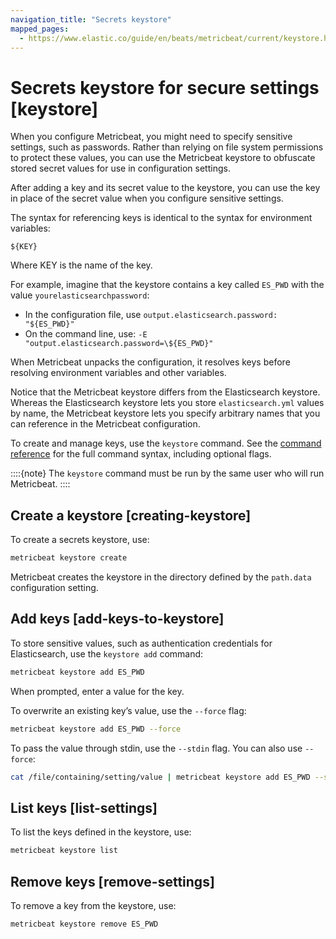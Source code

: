```yaml
---
navigation_title: "Secrets keystore"
mapped_pages:
  - https://www.elastic.co/guide/en/beats/metricbeat/current/keystore.html
---
```


# Secrets keystore for secure settings [keystore]


When you configure Metricbeat, you might need to specify sensitive settings, such as passwords. Rather than relying on file system permissions to protect these values, you can use the Metricbeat keystore to obfuscate stored secret values for use in configuration settings.

After adding a key and its secret value to the keystore, you can use the key in place of the secret value when you configure sensitive settings.

The syntax for referencing keys is identical to the syntax for environment variables:

`${KEY}`

Where KEY is the name of the key.

For example, imagine that the keystore contains a key called `ES_PWD` with the value `yourelasticsearchpassword`:

* In the configuration file, use `output.elasticsearch.password: "${ES_PWD}"`
* On the command line, use: `-E "output.elasticsearch.password=\${ES_PWD}"`

When Metricbeat unpacks the configuration, it resolves keys before resolving environment variables and other variables.

Notice that the Metricbeat keystore differs from the Elasticsearch keystore. Whereas the Elasticsearch keystore lets you store `elasticsearch.yml` values by name, the Metricbeat keystore lets you specify arbitrary names that you can reference in the Metricbeat configuration.

To create and manage keys, use the `keystore` command. See the [command reference](/reference/metricbeat/command-line-options.md#keystore-command) for the full command syntax, including optional flags.

::::{note}
The `keystore` command must be run by the same user who will run Metricbeat.
::::



## Create a keystore [creating-keystore]

To create a secrets keystore, use:

```sh
metricbeat keystore create
```

Metricbeat creates the keystore in the directory defined by the `path.data` configuration setting.


## Add keys [add-keys-to-keystore]

To store sensitive values, such as authentication credentials for Elasticsearch, use the `keystore add` command:

```sh
metricbeat keystore add ES_PWD
```

When prompted, enter a value for the key.

To overwrite an existing key’s value, use the `--force` flag:

```sh
metricbeat keystore add ES_PWD --force
```

To pass the value through stdin, use the `--stdin` flag. You can also use `--force`:

```sh
cat /file/containing/setting/value | metricbeat keystore add ES_PWD --stdin --force
```


## List keys [list-settings]

To list the keys defined in the keystore, use:

```sh
metricbeat keystore list
```


## Remove keys [remove-settings]

To remove a key from the keystore, use:

```sh
metricbeat keystore remove ES_PWD
```

